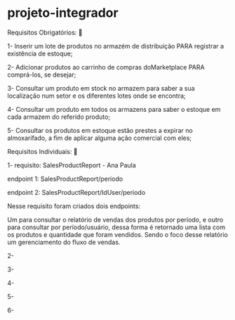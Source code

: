 # projeto-integrador
Requisitos Obrigatórios: 📝

1- Inserir um lote de produtos no armazém de distribuição PARA registrar a existência de estoque;

2- Adicionar produtos ao carrinho de compras doMarketplace PARA comprá-los, se desejar;

3- Consultar um produto em stock no armazem para saber a sua localização num setor e os diferentes lotes onde se encontra;

4- Consultar um produto em todos os armazens para saber o estoque em cada armazem do referido produto;

5- Consultar os produtos em estoque estão prestes a expirar no almoxarifado, a fim de aplicar alguma ação comercial com eles;


Requisitos Individuais: 📝

1- requisito: SalesProductReport - Ana Paula

endpoint 1: SalesProductReport/periodo

endpoint 2: SalesProductReport/IdUser/periodo

Nesse requisito foram criados dois endpoints:

Um para consultar o relatório de vendas dos produtos por período, e outro para consultar por período/usuário, dessa forma é retornado  uma lista com os produtos e quantidade que foram vendidos.
Sendo o foco desse relatório um gerenciamento do fluxo de vendas.

2-

3-

4-

5-

6-



